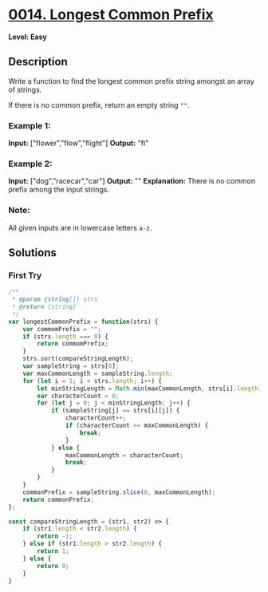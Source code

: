 # [0014. Longest Common Prefix](https://leetcode.com/problems/longest-common-prefix/)

**Level: Easy**

## Description
Write a function to find the longest common prefix string amongst an array of strings.

If there is no common prefix, return an empty string  `""`.

### Example 1: 

**Input:** ["flower","flow","flight"] 
**Output:** "fl" 

### Example 2:

**Input:** ["dog","racecar","car"] 
**Output:** "" 
**Explanation:** There is no common prefix among the input strings. 

### Note: 

All given inputs are in lowercase letters  `a-z`.

## Solutions

### First Try
``` js
/**
 * @param {string[]} strs
 * @return {string}
 */
var longestCommonPrefix = function(strs) {
    var commomPrefix = "";
    if (strs.length === 0) {
        return commomPrefix;
    }
    strs.sort(compareStringLength);
    var sampleString = strs[0];
    var maxCommonLength = sampleString.length;
    for (let i = 1; i < strs.length; i++) {
        let minStringLength = Math.min(maxCommonLength, strs[i].length);
        var characterCount = 0;
        for (let j = 0; j < minStringLength; j++) {
            if (sampleString[j] == strs[i][j]) {
                characterCount++;
                if (characterCount >= maxCommonLength) {
                    break;
                }
            } else {
                maxCommonLength = characterCount;
                break;
            }
        }
    }
    commonPrefix = sampleString.slice(0, maxCommonLength);
    return commonPrefix;
};

const compareStringLength = (str1, str2) => {
    if (str1.length < str2.length) {
        return -1;
    } else if (str1.length > str2.length) {
        return 1;
    } else {
        return 0;
    }
}
```